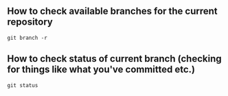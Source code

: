 ## How to check available branches for the current repository
`git branch -r`

## How to check status of current branch (checking for things like what you've committed etc.)
`git status`
